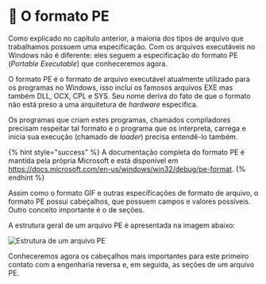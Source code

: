 # 💼 O formato PE

Como explicado no capítulo anterior, a maioria dos tipos de arquivo que trabalhamos possuem uma especificação. Com os arquivos executáveis no Windows não é diferente: eles seguem a especificação do formato PE \(_Portable Executable_\) que conheceremos agora.

O formato PE é o formato de arquivo executável atualmente utilizado para os programas no Windows, isso inclui os famosos arquivos EXE mas também DLL, OCX, CPL e SYS. Seu nome deriva do fato de que o formato não está preso a uma arquitetura de _hardware_ específica.

Os programas que criam estes programas, chamados compiladores precisam respeitar tal formato e o programa que os interpreta, carrega e inicia sua execução \(chamado de _loader_\) precisa entendê-lo também.

{% hint style="success" %}
A documentação completa do formato PE é mantida pela própria Microsoft e está disponível em https://docs.microsoft.com/en-us/windows/win32/debug/pe-format.
{% endhint %}

Assim como o formato GIF e outras especificações de formato de arquivo, o formato PE possui cabeçalhos, que possuem campos e valores possíveis. Outro conceito importante é o de seções.

A estrutura geral de um arquivo PE é apresentada na imagem abaixo:

![Estrutura de um arquivo PE](../.gitbook/assets/arquivo_pe.png)

Conheceremos agora os cabeçalhos mais importantes para este primeiro contato com a engenharia reversa e, em seguida, as seções de um arquivo PE.

